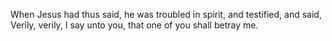 When Jesus had thus said, he was troubled in spirit, and testified, and said, Verily, verily, I say unto you, that one of you shall betray me.
